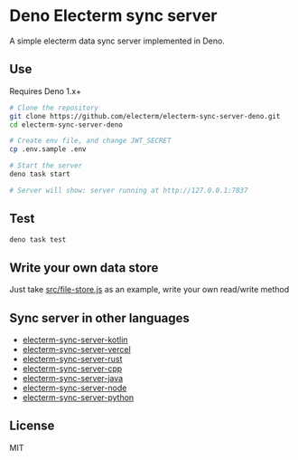 # Deno Electerm sync server

A simple electerm data sync server implemented in Deno.

## Use

Requires Deno 1.x+

```bash
# Clone the repository
git clone https://github.com/electerm/electerm-sync-server-deno.git
cd electerm-sync-server-deno

# Create env file, and change JWT_SECRET
cp .env.sample .env

# Start the server
deno task start

# Server will show: server running at http://127.0.0.1:7837
```

## Test

```bash
deno task test
```

## Write your own data store

Just take [src/file-store.js](src/file-store.js) as an example, write your own read/write method

## Sync server in other languages

- [electerm-sync-server-kotlin](https://github.com/electerm/electerm-sync-server-kotlin)
- [electerm-sync-server-vercel](https://github.com/electerm/electerm-sync-server-vercel)
- [electerm-sync-server-rust](https://github.com/electerm/electerm-sync-server-rust)
- [electerm-sync-server-cpp](https://github.com/electerm/electerm-sync-server-cpp)
- [electerm-sync-server-java](https://github.com/electerm/electerm-sync-server-java)
- [electerm-sync-server-node](https://github.com/electerm/electerm-sync-server-node)
- [electerm-sync-server-python](https://github.com/electerm/electerm-sync-server-python)

## License

MIT
